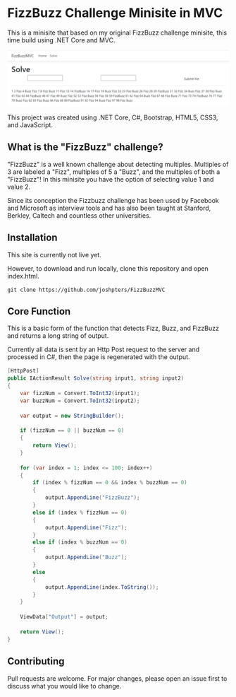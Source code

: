 # FizzBuzz Challenge Minisite in MVC

This is a minisite that based on my original FizzBuzz challenge minisite, this time build using .NET Core and MVC.

![Screenshot](FizzBuzzMVC/screenshot.png)

This project was created using .NET Core, C#, Bootstrap, HTML5, CSS3, and JavaScript.

## What is the "FizzBuzz" challenge?

"FizzBuzz" is a well known challenge about detecting multiples. Multiples of 3 are labeled a "Fizz", multiples of 5 a "Buzz", and the multiples of both a "FizzBuzz"! In this minisite you have the option of selecting value 1 and value 2.

Since its conception the Fizzbuzz challenge has been used by Facebook and Microsoft as interview tools and has also been taught at Stanford, Berkley, Caltech and countless other universities.

## Installation

This site is currently not live yet.

However, to download and run locally, clone this repository and open index.html.

``` sourceCode
git clone https://github.com/joshpters/FizzBuzzMVC
```

## Core Function

This is a basic form of the function that detects Fizz, Buzz, and FizzBuzz and returns a long string of output.

Currently all data is sent by an Http Post request to the server and processed in C#, then the page is regenerated with the output.

```c#
[HttpPost]
public IActionResult Solve(string input1, string input2)
{
	var fizzNum = Convert.ToInt32(input1);
	var buzzNum = Convert.ToInt32(input2);

	var output = new StringBuilder();

	if (fizzNum == 0 || buzzNum == 0)
	{
		return View();
	}

	for (var index = 1; index <= 100; index++)
	{
		if (index % fizzNum == 0 && index % buzzNum == 0)
		{
			output.AppendLine("FizzBuzz");
		}
		else if (index % fizzNum == 0)
		{
			output.AppendLine("Fizz");
		}
		else if (index % buzzNum == 0)
		{
			output.AppendLine("Buzz");
		}
		else
		{
			output.AppendLine(index.ToString());
		}
	}

	ViewData["Output"] = output;

	return View();
}
```

## Contributing
Pull requests are welcome. For major changes, please open an issue first to discuss what you would like to change.
 
